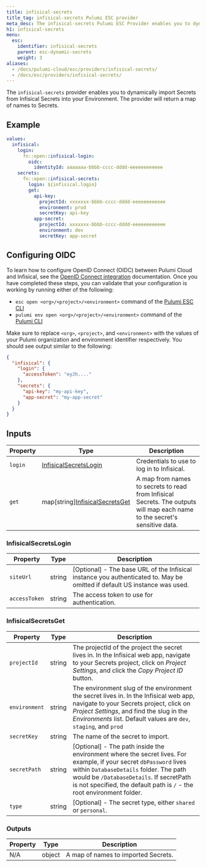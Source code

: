```yaml
---
title: infisical-secrets
title_tag: infisical-secrets Pulumi ESC provider
meta_desc: The infisical-secrets Pulumi ESC Provider enables you to dynamically import secrets from Infisical into your environment.
h1: infisical-secrets
menu:
  esc:
    identifier: infisical-secrets
    parent: esc-dynamic-secrets
    weight: 3
aliases:
  - /docs/pulumi-cloud/esc/providers/infisical-secrets/
  - /docs/esc/providers/infisical-secrets/
---
```


The `infisical-secrets` provider enables you to dynamically import Secrets from Infisical Secrets into
your Environment. The provider will return a map of names to Secrets.

## Example

```yaml
values:
  infisical:
    login:
      fn::open::infisical-login:
        oidc:
          identityId: aaaaaaa-bbbb-cccc-dddd-eeeeeeeeeeee
    secrets:
      fn::open::infisical-secrets:
        login: ${infisical.login}
        get:
          api-key:
            projectId: xxxxxxx-bbbb-cccc-dddd-eeeeeeeeeeee
            environment: prod
            secretKey: api-key
          app-secret:
            projectId: xxxxxxx-bbbb-cccc-dddd-eeeeeeeeeeee
            environment: dev
            secretKey: app-secret
```

## Configuring OIDC

To learn how to configure OpenID Connect (OIDC) between Pulumi Cloud and Infisical, see
the [OpenID Connect integration](/docs/pulumi-cloud/oidc/provider/infisical/) documentation. Once you have completed
these steps, you can validate that your configuration is working by running either of the following:

* `esc open <org>/<project>/<environment>` command of the [Pulumi ESC CLI](/docs/esc-cli/)
* `pulumi env open <org>/<project>/<environment>` command of the [Pulumi CLI](/docs/install/)

Make sure to replace `<org>`, `<project>`, and `<environment>` with the values of your Pulumi organization and
environment identifier respectively. You should see output similar to the following:

```json
{
  "infisical": {
    "login": {
      "accessToken": "eyJh...."
    },
    "secrets": {
      "api-key": "my-api-key",
      "app-secret": "my-app-secret"
    }
  }
}
```

## Inputs

| Property | Type                                                   | Description                                                                                                                |
|----------|--------------------------------------------------------|----------------------------------------------------------------------------------------------------------------------------|
| `login`  | [InfisicalSecretsLogin](#infisicalsecretslogin)        | Credentials to use to log in to Infisical.                                                                                 |
| `get`    | map[string][InfisicalSecretsGet](#infisicalsecretsget) | A map from names to secrets to read from Infisical Secrets. The outputs will map each name to the secret's sensitive data. |

### InfisicalSecretsLogin

| Property      | Type   | Description                                                                                                               |
|---------------|--------|---------------------------------------------------------------------------------------------------------------------------|
| `siteUrl`     | string | [Optional] - The base URL of the Infisical instance you authenticated to. May be omitted if default US instance was used. |
| `accessToken` | string | The access token to use for authentication.                                                                               |

### InfisicalSecretsGet

| Property      | Type   | Description                                                                                                                                                                                                                                                                       |
|---------------|--------|-----------------------------------------------------------------------------------------------------------------------------------------------------------------------------------------------------------------------------------------------------------------------------------|
| `projectId`   | string | The projectId of the project the secret lives in. In the Infisical web app, navigate to your Secrets project, click on *Project Settings*, and click the *Copy Project ID* button.                                                                                                |
| `environment` | string | The environment slug of the environment the secret lives in. In the Infisical web app, navigate to your Secrets project, click on *Project Settings*, and find the slug in the *Environments* list. Default values are `dev`, `staging`, and `prod`                               |
| `secretKey`   | string | The name of the secret to import.                                                                                                                                                                                                                                                 |
| `secretPath`  | string | [Optional] - The path inside the environment where the secret lives. For example, if your secret `dbPassword` lives within `DatabaseDetails` folder. The path would be `/DatabaseDetails`. If secretPath is not specified, the default path is `/` - the root environment folder. |
| `type`        | string | [Optional] - The secret type, either `shared` or `personal`.                                                                                                                                                                                                                      |

### Outputs

| Property | Type   | Description                         |
|----------|--------|-------------------------------------|
| N/A      | object | A map of names to imported Secrets. |
